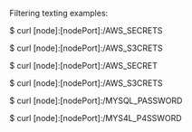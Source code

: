 Filtering texting examples:

$ curl [node]:[nodePort]:/AWS_SECRETS

$ curl [node]:[nodePort]:/AWS_S3CRETS

$ curl [node]:[nodePort]:/AWS_SECRET

$ curl [node]:[nodePort]:/AWS_S3CRETS

$ curl [node]:[nodePort]:/MYSQL_PASSWORD

$ curl [node]:[nodePort]:/MYS4L_P4SSWORD


